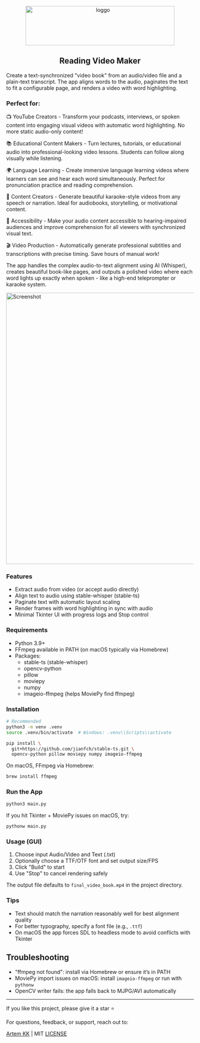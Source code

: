 <p align="center">
  <img width="400" height="106" alt="loggo" src="https://github.com/user-attachments/assets/a8939a4a-3a1c-43f3-a78e-1c95cd7b3ed5" />
</p>

<h2 align="center">Reading Video Maker</h2>


Create a text-synchronized "video book" from an audio/video file and a plain-text transcript. The app aligns words to the audio, paginates the text to fit a configurable page, and renders a video with word highlighting.

### Perfect for:

📺 YouTube Creators - Transform your podcasts, interviews, or spoken content into engaging visual videos with automatic word highlighting. No more static audio-only content!

📚 Educational Content Makers - Turn lectures, tutorials, or educational audio into professional-looking video lessons. Students can follow along visually while listening.

🌍 Language Learning - Create immersive language learning videos where learners can see and hear each word simultaneously. Perfect for pronunciation practice and reading comprehension.

🎤 Content Creators - Generate beautiful karaoke-style videos from any speech or narration. Ideal for audiobooks, storytelling, or motivational content.

📖 Accessibility - Make your audio content accessible to hearing-impaired audiences and improve comprehension for all viewers with synchronized visual text.

🎬 Video Production - Automatically generate professional subtitles and transcriptions with precise timing. Save hours of manual work!

The app handles the complex audio-to-text alignment using AI (Whisper), creates beautiful book-like pages, and outputs a polished video where each word lights up exactly when spoken - like a high-end teleprompter or karaoke system.

<img width="902" height="730" alt="Screenshot" src="https://github.com/user-attachments/assets/469dc896-5097-4969-85db-dc6489fd08ec" />


### Features
- Extract audio from video (or accept audio directly)
- Align text to audio using stable-whisper (stable-ts)
- Paginate text with automatic layout scaling
- Render frames with word highlighting in sync with audio
- Minimal Tkinter UI with progress logs and Stop control

### Requirements
- Python 3.9+
- FFmpeg available in PATH (on macOS typically via Homebrew)
- Packages:
  - stable-ts (stable-whisper)
  - opencv-python
  - pillow
  - moviepy
  - numpy
  - imageio-ffmpeg (helps MoviePy find ffmpeg)

### Installation
```bash
# Recommended
python3 -m venv .venv
source .venv/bin/activate  # Windows: .venv\\Scripts\\activate

pip install \
  git+https://github.com/jianfch/stable-ts.git \
  opencv-python pillow moviepy numpy imageio-ffmpeg
```

On macOS, FFmpeg via Homebrew:
```bash
brew install ffmpeg
```

### Run the App
```bash
python3 main.py
```
If you hit Tkinter + MoviePy issues on macOS, try:
```bash
pythonw main.py
```

### Usage (GUI)
1. Choose input Audio/Video and Text (.txt)
2. Optionally choose a TTF/OTF font and set output size/FPS
3. Click "Build" to start
4. Use "Stop" to cancel rendering safely

The output file defaults to `final_video_book.mp4` in the project directory.

### Tips
- Text should match the narration reasonably well for best alignment quality
- For better typography, specify a font file (e.g., `.ttf`)
- On macOS the app forces SDL to headless mode to avoid conflicts with Tkinter

## Troubleshooting
- "ffmpeg not found": install via Homebrew or ensure it’s in PATH
- MoviePy import issues on macOS: install `imageio-ffmpeg` or run with `pythonw`
- OpenCV writer fails: the app falls back to MJPG/AVI automatically


---

If you like this project, please give it a star ⭐

For questions, feedback, or support, reach out to:

[Artem KK](https://www.linkedin.com/in/kazkozdev/) | MIT [LICENSE](LICENSE) 
